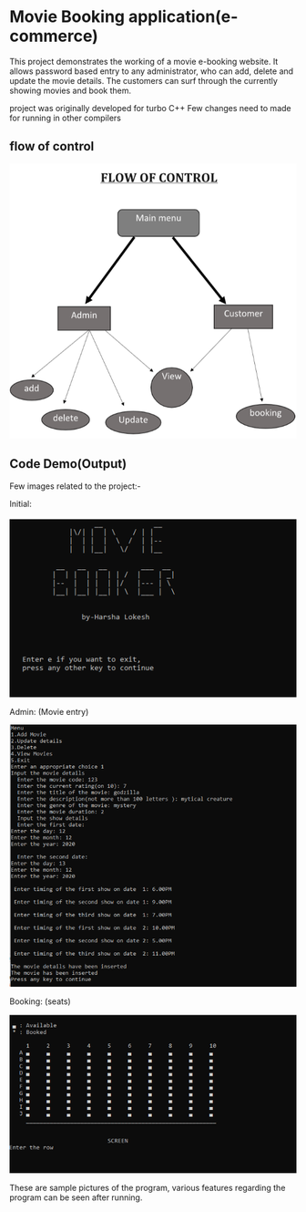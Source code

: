 # Movie Booking application(e-commerce)

This project demonstrates the working of a movie e-booking website.
It allows password based entry to any administrator, who can add, delete and update the movie details.
The customers can surf through the currently showing movies and book them.

project was originally developed for turbo C++
 Few changes need to made for running in other compilers

## flow of control

![](images/flowcontrol.PNG)

## Code Demo(Output)
Few images related to the project:-

Initial:

![](images/intro.png)

Admin: (Movie entry)

![](images/addmovie.png)

Booking: (seats)

![](images/seats.png)

These are sample pictures of the program, various features regarding the program can be seen after running.
